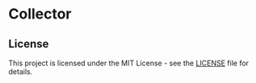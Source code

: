 # Collector

## License

This project is licensed under the MIT License - see the [LICENSE](LICENSE) file for details.

